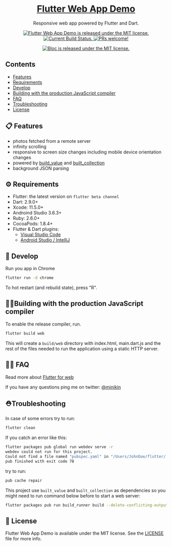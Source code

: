 <h1 align="center">
  <a href="https://github.com/minikin/flutter-web-demo">
   Flutter Web App Demo
  </a>
</h1>

<p align="center">
  Responsive web app powered by Flutter and Dart.
</p>

<p align="center">
  <a href="https://github.com/minikin/flutter-web-demo/blob/master/LICENSE">
    <img src="https://img.shields.io/badge/license-MIT-blue.svg" alt="Flutter Web App Demo is released under the MIT license." />
  </a>
  <a href="https://codemagic.io/apps/5cdb3c1ed85907001941f21e/5cdb3c1ed85907001941f21d/latest_build">
    <img src="https://api.codemagic.io/apps/5cdb3c1ed85907001941f21e/5cdb3c1ed85907001941f21d/status_badge.svg" alt="Current Build Status." />
  </a>
  <a href="https://github.com/minikin/flutter-web-demo/blob/master/CONTRIBUTING.md">
    <img src="https://img.shields.io/badge/PRs-welcome-brightgreen.svg" alt="PRs welcome!" />
  </a>
</p>

<p align="center">
  <a href="http://minikin.me/flutter-web-demo">
    <img src="https://github.com/minikin/flutter-web-demo/blob/master/assets/flutter_wep_app.gif?raw=true" alt="Bloc is released under the MIT license." />
  </a>
</p>

## Contents

- [Features](#-features)
- [Requirements](#-requirements)
- [Develop](#-develop)
- [Building with the production JavaScript compiler](#building-with-the-production-javaScript-compiler)
- [FAQ](#-faq)
- [Troubleshooting](#-troubleshooting)
- [License](#-license)

## 📋 Features

- photos fetched from a remote server
- infinity scrolling
- responsive to screen size changes including mobile device orientation changes
- powered by [build_value](https://pub.dev/packages/built_value) and [built_collection](https://pub.dev/packages/built_collection)
- background JSON parsing

## ⚙️ Requirements

- Flutter: the latest version on `flutter beta channel`
- Dart: 2.9.0+
- Xcode: 11.5.0+
- Androind Studio 3.6.3+
- Ruby: 2.6.0+
- CocoaPods: 1.8.4+
- Flutter & Dart plugins:
  - [Visual Studio Code](https://flutter.dev/docs/get-started/editor?tab=androidstudio)
  - [Android Studio / IntelliJ](https://flutter.dev/docs/get-started/editor?tab=vscode)

## 🎉 Develop

Run you app in Chrome

```sh
flutter run -d chrome
```

To hot restart (and rebuild state), press "R".

## 👷‍♂️Building with the production JavaScript compiler

To enable the release compiler, run.

```sh
flutter build web
```

This will create a `build/web` directory with index.html, main.dart.js and the rest of the files needed to run
the application using a static HTTP server.

## 🤷‍♀️ FAQ

Read more about [Flutter for web](https://github.com/flutter/flutter_web)

If you have any questions ping me on twitter: [@minikin](https://twitter.com/minikin)

## ⛑Troubleshooting

In case of some errors try to run:

```sh
flutter clean
```

If you catch an error like this:

```sh
flutter packages pub global run webdev serve -r
webdev could not run for this project.
Could not find a file named "pubspec.yaml" in "/Users/JohnDoe/flutter/.pub-cache/hosted/pub.dartlang.org/built_value-6.7.1".
pub finished with exit code 78
```

try to run:

```sh
pub cache repair
```

This project use `built_value` and `built_collection` as dependencies so you might need to run command below before to start a web server:

```sh
flutter packages pub run build_runner build --delete-conflicting-outputs
```

## 📄 License

Flutter Web App Demo is available under the MIT license.
See the [LICENSE](https://github.com/minikin/flutter-web-demo/blob/master/LICENSE) file for more info.
